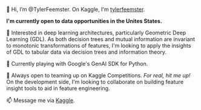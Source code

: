 👋 Hi, I’m @TylerFeemster. On Kaggle, I'm [tylerfeemster](https://www.kaggle.com/tylerfeemster).

**I'm currently open to data opportunities in the Unites States.**

👀 Interested in deep learning architectures, particularly Geometric Deep Learning (GDL).
As both decision trees and mutual information are invariant to monotonic transformations of features,
I'm looking to apply the insights of GDL to tabular data via decision trees and information theory.

🌱 Currently playing with Google's GenAI SDK for Python.

💞️ Always open to teaming up on Kaggle Competitions. *For real, hit me up!* On the development
side, I'm looking to collaborate on building feature insight tools to aid in feature engineering.

📫 Message me via [Kaggle](https://www.kaggle.com/tylerfeemster).
